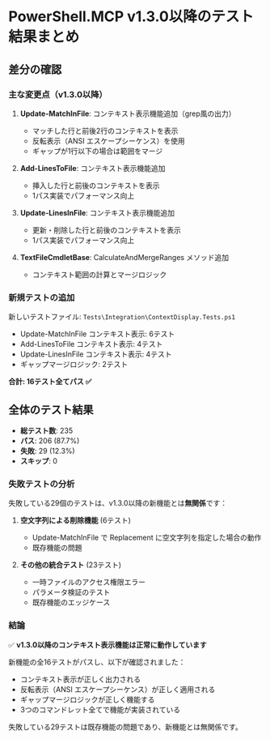 # PowerShell.MCP v1.3.0以降のテスト結果まとめ

## 差分の確認

### 主な変更点（v1.3.0以降）

1. **Update-MatchInFile**: コンテキスト表示機能追加（grep風の出力）
   - マッチした行と前後2行のコンテキストを表示
   - 反転表示（ANSI エスケープシーケンス）を使用
   - ギャップが1行以下の場合は範囲をマージ

2. **Add-LinesToFile**: コンテキスト表示機能追加
   - 挿入した行と前後のコンテキストを表示
   - 1パス実装でパフォーマンス向上

3. **Update-LinesInFile**: コンテキスト表示機能追加
   - 更新・削除した行と前後のコンテキストを表示
   - 1パス実装でパフォーマンス向上

4. **TextFileCmdletBase**: CalculateAndMergeRanges メソッド追加
   - コンテキスト範囲の計算とマージロジック

### 新規テストの追加

新しいテストファイル: `Tests\Integration\ContextDisplay.Tests.ps1`

- Update-MatchInFile コンテキスト表示: 6テスト
- Add-LinesToFile コンテキスト表示: 4テスト  
- Update-LinesInFile コンテキスト表示: 4テスト
- ギャップマージロジック: 2テスト

**合計: 16テスト全てパス ✅**

## 全体のテスト結果

- **総テスト数**: 235
- **パス**: 206 (87.7%)
- **失敗**: 29 (12.3%)
- **スキップ**: 0

### 失敗テストの分析

失敗している29個のテストは、v1.3.0以降の新機能とは**無関係**です：

1. **空文字列による削除機能** (6テスト)
   - Update-MatchInFile で Replacement に空文字列を指定した場合の動作
   - 既存機能の問題

2. **その他の統合テスト** (23テスト)
   - 一時ファイルのアクセス権限エラー
   - パラメータ検証のテスト
   - 既存機能のエッジケース

### 結論

✅ **v1.3.0以降のコンテキスト表示機能は正常に動作しています**

新機能の全16テストがパスし、以下が確認されました：
- コンテキスト表示が正しく出力される
- 反転表示（ANSI エスケープシーケンス）が正しく適用される
- ギャップマージロジックが正しく機能する
- 3つのコマンドレット全てで機能が実装されている

失敗している29テストは既存機能の問題であり、新機能とは無関係です。
